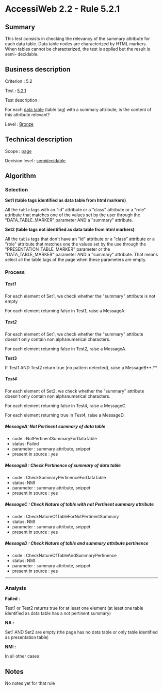 # AccessiWeb 2.2 - Rule 5.2.1

## Summary

This test consists in checking the relevancy of the summary attribute
for each data table. Data table nodes are characterized by HTML markers.
When tables cannot be characterized, the test is applied but the result
is semi- decidable.

## Business description

Criterion : 5.2

Test : [5.2.1](http://accessiweb.org/index.php/accessiweb-22-english-version.html#test-5-2-1)

Test description :

For each [data
table](http://accessiweb.org/index.php/glossary-76.html#mTabDonnee)
(table tag) with a summary attribute, is the content of this attribute
relevant?

Level : [Bronze](/en/category/rules-design/accessiweb-11/level/bronze)

## Technical description

Scope : [page](/en/category/rules-design/accessiweb-11/scope/page)

Decision level :
[semidecidable](/en/category/rules-design/accessiweb-11/decision-level/semidecidable)

## Algorithm

### Selection

**Set1 (table tags identified as data table from html markers)**

All the `table` tags with an "id" attribute or a "class" attribute or a
"role" attribute that matches one of the values set by the user through
the "DATA\_TABLE\_MARKER" parameter AND a "summary" attribute.

**Set2 (table tags not identified as data table from html markers)**

All the `table` tags that don't have an "id" attribute or a "class"
attribute or a "role" attribute that matches one the values set by the
use through the "PRESENTATION\_TABLE\_MARKER" parameter or the
"DATA\_TABLE\_MARKER" parameter AND a "summary" attribute. That means
select all the table tags of the page when these parameters are empty.

### Process

##### Test1

For each element of Set1, we check whether the "summary" attribute is
not empty

For each element returning false in Test1, raise a MessageA.

##### Test2

For each element of Set1, we check whether the "summary" attribute
doesn't only contain non alphanumerical characters.

For each element returning false in Test2, raise a MessageA.

**Test3**

If Test1 AND Test2 return true (no pattern detected), raise a
MessageB**.**

##### Test4

For each element of Set2, we check whether the "summary" attribute
doesn't only contain non alphanumerical characters.

For each element returning false in Test4, raise a MessageC.

For each element returning true in Test4, raise a MessageD.

##### MessageA: Not Pertinent summary of data table

-   code : NotPertinentSummaryForDataTable
-   status: Failed
-   parameter : summary attribute, snippet
-   present in source : yes

##### MessageB : Check Pertinence of summary of data table

-   code : CheckSummaryPertinenceForDataTable
-   status: NMI
-   parameter : summary attribute, snippet
-   present in source : yes

##### MessageC : Check Nature of table with not Pertinent summary attribute

-   code : CheckNatureOfTableForNotPertinentSummary
-   status: NMI
-   parameter : summary attribute, snippet
-   present in source : yes

##### MessageD : Check Nature of table and summary attribute pertinence

-   code : CheckNatureOfTableAndSummaryPertinence
-   status: NMI
-   parameter : summary attribute, snippet
-   present in source : yes

****

### Analysis

**Failed :**

Test1 or Test2 returns true for at least one element (at least one table
identified as data table has a not pertinent summary)

**NA :**

Set1 AND Set2 are empty (the page has no data table or only table
identified as presentation table)

**NMI :**

In all other cases

## Notes

No notes yet for that rule
